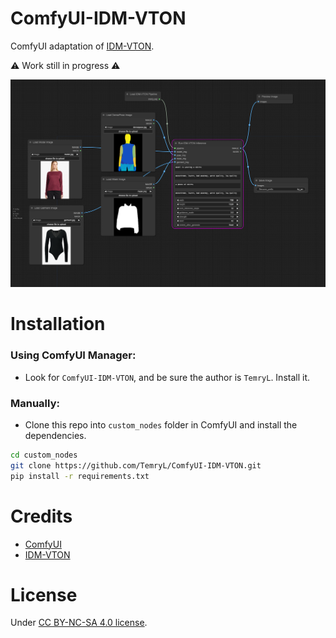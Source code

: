 # ComfyUI-IDM-VTON
ComfyUI adaptation of [IDM-VTON](https://github.com/yisol/IDM-VTON).

:warning: Work still in progress :warning:

![workflow](./assets/workflow.png)

# Installation

### Using ComfyUI Manager:

- Look for ```ComfyUI-IDM-VTON```, and be sure the author is ```TemryL```. Install it.

### Manually:
- Clone this repo into `custom_nodes` folder in ComfyUI and install the dependencies.
```bash
cd custom_nodes
git clone https://github.com/TemryL/ComfyUI-IDM-VTON.git
pip install -r requirements.txt 
```

# Credits
- [ComfyUI](https://github.com/comfyanonymous/ComfyUI)
- [IDM-VTON](https://github.com/yisol/IDM-VTON)

# License
Under [CC BY-NC-SA 4.0 license](https://creativecommons.org/licenses/by-nc-sa/4.0/legalcode).
